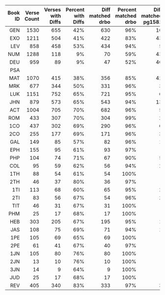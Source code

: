 | Book<br>ID | Verse<br>Count | Verses<br>with<br>Diffs | Percent<br>with<br>Diffs | Diff<br>matched<br>drbo | Percent<br>matched<br>drbo | Diff<br>matched<br>pg1581 | Diff<br>matched<br>other | Diff<br>match<br>pending | Manual<br>edits |
| ---: | ---: | ---: | ---: | ---: | ---: | ---: | ---: | ---: | ---: |
|  GEN  | 1530  |  655  | 42%  |  630  | 96%  |   10  |   15  |       |    5  |
|  EXO  | 1211  |  504  | 41%  |  422  | 83%  |   43  |   26  |   13  |    1  |
|  LEV  |  858  |  458  | 53%  |  434  | 94%  |    5  |   11  |    8  |       |
|  NUM  | 1288  |  118  |  9%  |   70  | 59%  |   43  |    3  |    2  |       |
|  DEU  |  959  |   89  |  9%  |   47  | 52%  |   40  |    2  |       |       |
|  PSA  |       |      |      |      |      |       |       |       |    1  |
|  MAT  | 1070  |  415  | 38%  |  356  | 85%  |   42  |   17  |       |    6  |
|  MRK  |  677  |  344  | 50%  |  331  | 96%  |    3  |   10  |       |    3  |
|  LUK  | 1151  |  752  | 65%  |  721  | 95%  |    6  |   25  |       |    5  |
|  JHN  |  879  |  573  | 65%  |  543  | 94%  |   13  |   17  |       |    3  |
|  ACT  | 1004  |  705  | 70%  |  682  | 96%  |    5  |   18  |       |    9  |
|  ROM  |  433  |  307  | 70%  |  304  | 99%  |    2  |    1  |       |       |
|  1CO  |  437  |  302  | 69%  |  290  | 96%  |    6  |    6  |       |       |
|  2CO  |  255  |  177  | 69%  |  171  | 96%  |    3  |    3  |       |       |
|  GAL  |  149  |   85  | 57%  |   82  | 96%  |    1  |    2  |       |       |
|  EPH  |  155  |   95  | 61%  |   93  | 97%  |       |    2  |       |       |
|  PHP  |  104  |   74  | 71%  |   67  | 90%  |    5  |    2  |       |    1  |
|  COL  |   95  |   59  | 62%  |   56  | 94%  |    2  |    1  |       |       |
|  1TH  |   88  |   54  | 61%  |   54  | 100%  |       |       |       |       |
|  2TH  |   46  |   37  | 80%  |   36  | 97%  |       |    1  |       |       |
|  1TI  |  113  |   68  | 60%  |   65  | 95%  |    2  |    1  |       |       |
|  2TI  |   83  |   56  | 67%  |   54  | 96%  |    2  |       |       |       |
|  TIT  |   46  |   31  | 67%  |   31  | 100%  |       |       |       |       |
|  PHM  |   25  |   17  | 68%  |   17  | 100%  |       |       |       |       |
|  HEB  |  303  |  205  | 67%  |  195  | 95%  |    1  |    9  |       |       |
|  JAS  |  108  |   75  | 69%  |   71  | 94%  |    1  |    3  |       |       |
|  1PE  |  105  |   69  | 65%  |   69  | 100%  |       |       |       |       |
|  2PE  |   61  |   41  | 67%  |   40  | 97%  |       |    1  |       |       |
|  1JN  |  105  |   80  | 76%  |   80  | 100%  |       |       |       |       |
|  2JN  |   13  |   10  | 76%  |   10  | 100%  |       |       |       |       |
|  3JN  |   14  |    9  | 64%  |    9  | 100%  |       |       |       |       |
|  JUD  |   25  |   17  | 68%  |   17  | 100%  |       |       |       |       |
|  REV  |  405  |  340  | 83%  |  333  | 97%  |    3  |    4  |       |       |

